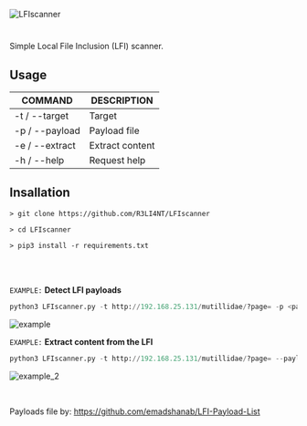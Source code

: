 ![LFIscanner](https://user-images.githubusercontent.com/75953873/177439268-5a14bd8b-c2ce-4ba1-98a8-e014bd9e0829.png)

<h1 align="center"></h1>

Simple Local File Inclusion (LFI) scanner.

## Usage
| COMMAND | DESCRIPTION |
| ------------- | ------------- |
| -t / --target | Target |
| -p / --payload | Payload file |
| -e / --extract | Extract content |
| -h / --help | Request help |

## Insallation
```
> git clone https://github.com/R3LI4NT/LFIscanner

> cd LFIscanner

> pip3 install -r requirements.txt
```

</br>

</br>


`EXAMPLE:` **Detect LFI payloads**
```python
python3 LFIscanner.py -t http://192.168.25.131/mutillidae/?page= -p <payload-file>
```

![example](https://user-images.githubusercontent.com/75953873/177440070-5526fe9c-8455-492e-b0f6-eb47dfef74d6.png)

`EXAMPLE:` **Extract content from the LFI**
```python
python3 LFIscanner.py -t http://192.168.25.131/mutillidae/?page= --payload <payload-file> --extract
```

![example_2](https://user-images.githubusercontent.com/75953873/177440180-2e4eebbd-1b5b-44af-8d09-0b1e9ba4175e.png)

</br>

Payloads file by: https://github.com/emadshanab/LFI-Payload-List
